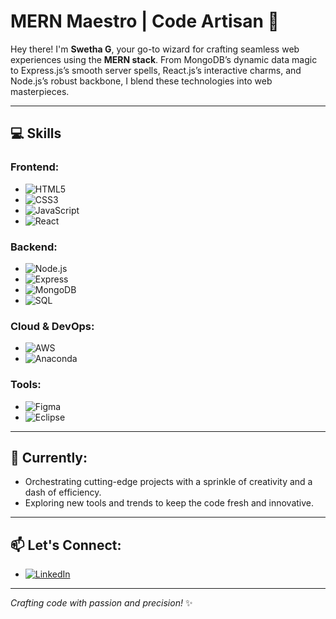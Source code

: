 # MERN Maestro | Code Artisan 🌟

Hey there! I'm **Swetha G**, your go-to wizard for crafting seamless web experiences using the **MERN stack**. From MongoDB’s dynamic data magic to Express.js’s smooth server spells, React.js’s interactive charms, and Node.js’s robust backbone, I blend these technologies into web masterpieces.

---

## 💻 **Skills**

### Frontend:
- ![HTML5](https://img.shields.io/badge/-HTML5-E34F26?style=flat&logo=html5&logoColor=white)
- ![CSS3](https://img.shields.io/badge/-CSS3-1572B6?style=flat&logo=css3)
- ![JavaScript](https://img.shields.io/badge/-JavaScript-F7DF1E?style=flat&logo=javascript&logoColor=black)
- ![React](https://img.shields.io/badge/-React-61DAFB?style=flat&logo=react)

### Backend:
- ![Node.js](https://img.shields.io/badge/-Node.js-339933?style=flat&logo=node.js&logoColor=white)
- ![Express](https://img.shields.io/badge/-Express-000000?style=flat&logo=express)
- ![MongoDB](https://img.shields.io/badge/-MongoDB-47A248?style=flat&logo=mongodb&logoColor=white)
- ![SQL](https://img.shields.io/badge/-SQL-4479A1?style=flat&logo=postgresql&logoColor=white)

### Cloud & DevOps:
- ![AWS](https://img.shields.io/badge/-AWS-232F3E?style=flat&logo=amazon-aws&logoColor=white)
- ![Anaconda](https://img.shields.io/badge/-Anaconda-44A833?style=flat&logo=anaconda)

### Tools:
- ![Figma](https://img.shields.io/badge/-Figma-F24E1E?style=flat&logo=figma&logoColor=white)
- ![Eclipse](https://img.shields.io/badge/-Eclipse-2C2255?style=flat&logo=eclipse&logoColor=white)

---

## 🚀 **Currently:**
- Orchestrating cutting-edge projects with a sprinkle of creativity and a dash of efficiency.
- Exploring new tools and trends to keep the code fresh and innovative.

---

## 📫 **Let's Connect:**

- [![LinkedIn](https://img.shields.io/badge/-LinkedIn-0077B5?style=flat&logo=linkedin)](https://www.linkedin.com/in/swethaganesh07/)

---

*Crafting code with passion and precision!* ✨
